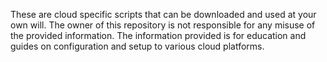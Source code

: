 These are cloud specific scripts that can be downloaded and used at your own will.
The owner of this repository is not responsible for any misuse of the provided information.
The information provided is for education and guides on configuration and setup to various cloud platforms.
